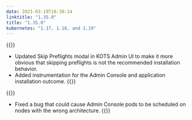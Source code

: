 ```yaml
---
date: 2021-03-19T16:30:14
linktitle: "1.35.0"
title: "1.35.0"
kubernetes: "1.17, 1.18, and 1.19"
---
```


{{<changes>}}
* Updated Skip Preflights modal in KOTS Admin UI to make it more obvious that skipping preflights is not the recommended installation behavior.
* Added instrumentation for the Admin Console and application installation outcome.
{{</changes>}}

{{<fixes>}}
* Fixed a bug that could cause Admin Console pods to be scheduled on nodes with the wrong architecture.
{{</fixes>}}
